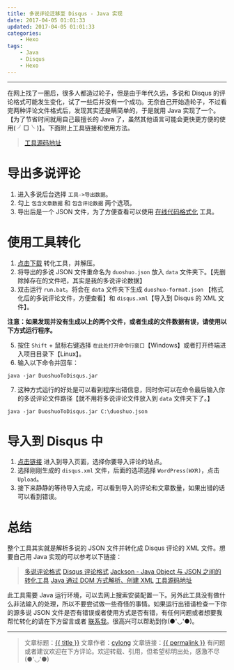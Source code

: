 ```yaml
---
title: 多说评论迁移至 Disqus - Java 实现
date: 2017-04-05 01:01:33
updated: 2017-04-05 01:01:33
categories:
    - Hexo
tags:
    - Java
    - Disqus
    - Hexo
---
```

---

在网上找了一圈后，很多人都造过轮子，但是由于年代久远，多说和 Disqus 的评论格式可能发生变化，试了一些后并没有一个成功。无奈自己开始造轮子，不过看完两种评论文件格式后，发现其实还是瞒简单的，于是就用 Java 实现了一个。【为了节省时间就用自己最擅长的 Java 了，虽然其他语言可能会更快更方便的使用( ╯□╰ )】。下面附上工具链接和使用方法。

> [工具源码地址][3]

<!-- more -->

# 导出多说评论

1. 进入多说后台选择 `工具->导出数据`。
2. 勾上 `包含文章数据` 和 `包含评论数据` 两个选项。
3. 导出后是一个 JSON 文件，为了方便查看可以使用 [在线代码格式化][4] 工具。

# 使用工具转化

1. [点击下载][5] 转化工具，并解压。
2. 将导出的多说 JSON 文件重命名为 `duoshuo.json` 放入 `data` 文件夹下。【先删除掉存在的文件吧，其实是我的多说评论数据】
3. 双击运行 `run.bat`。将会在 `data` 文件夹下生成 `duoshuo-format.json` 【格式化后的多说评论文件，方便查看】和 `disqus.xml`【导入到 Disqus 的 XML 文件】。

**注意：如果发现并没有生成以上的两个文件，或者生成的文件数据有误，请使用以下方式运行程序。**

5. 按住 `Shift` + 鼠标右键选择 `在此处打开命令行窗口`【Windows】或者打开终端进入项目目录下【Linux】。
6. 输入以下命令并回车：
```
java -jar DuoshuoToDisqus.jar
```
7. 这种方式运行的好处是可以看到程序出错信息，同时你可以在命令最后输入你的多说评论文件路径【就不用将多说评论文件放入到 `data` 文件夹下了。】
```
java -jar DuoshuoToDisqus.jar C:\duoshuo.json
```

# 导入到 Disqus 中

1. [点击链接][6] 进入到导入页面，选择你要导入评论的站点。
2. 选择刚刚生成的 `disqus.xml` 文件，后面的选项选择 `WordPress(WXR)`，点击 `Upload`。
3. 接下来静静的等待导入完成，可以看到导入的评论和文章数量，如果出错的话可以看到错误。

# 总结

整个工具其实就是解析多说的 JSON 文件并转化成 Disqus 评论的 XML 文件。想要自己用 Java 实现的可以参考以下链接：

> [多说评论格式][1]
> [Disqus 评论格式][2]
> [Jackson - Java Object 与 JSON 之间的转化工具][7]
> [Java 通过 DOM 方式解析、创建 XML][8]
> [工具源码地址][3]

此工具需要 Java 运行环境，可以去网上搜索安装配置一下。另外此工具没有做什么非法输入的处理，所以不要尝试做一些奇怪的事情。如果运行出错请检查一下你的源多说 JSON 文件是否有错误或者使用方式是否有错，有任何问题或者想要我帮忙转化的请在下方留言或者 [联系我][9]。很高兴可以帮助到你(●'◡'●)。

---

> 文章标题：<a href='{{ permalink }}' title='{{ title }}' >{{ title }}</a>
> 文章作者：[cylong](http://www.cylong.com/about/ "cylong")
> 文章链接：<a href='{{ permalink }}' title='{{ title }}' >{{ permalink }}</a>
> 有问题或者建议欢迎在下方评论。欢迎转载、引用，但希望标明出处，感激不尽(●'◡'●)

[1]: http://dev.duoshuo.com/docs/500fc3cdb17b12d24b00000a "多说评论格式"
[2]: https://help.disqus.com/customer/portal/articles/472150-custom-xml-import-format "Custom XML Import Format"
[3]: https://github.com/cylong1016/DuoshuoToDisqus "工具源码地址"
[4]: http://tool.oschina.net/codeformat/json "在线代码格式化"
[5]: https://github.com/cylong1016/DuoshuoToDisqus/archive/master.zip
[6]: https://import.disqus.com/ "Import and Export - Disqus"
[7]: /blog/2017/03/31/jackson-java-json/ "Jackson - Java Object 与 JSON 之间的转化工具"
[8]: /blog/2017/04/04/java-dom-xml/ "Java 通过 DOM 方式解析、创建 XML"
[9]: /about/ "关于我"
